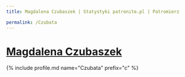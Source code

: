 ```yaml
---
title: Magdalena Czubaszek | Statystyki patronite.pl | Patromierz

permalink: /Czubata
---
```


# [Magdalena Czubaszek](https://patronite.pl/Czubata)

{% include profile.md name="Czubata" prefix="c" %}
